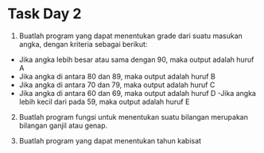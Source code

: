 # Task Day 2

1. Buatlah program yang dapat menentukan grade dari suatu masukan angka, dengan kriteria sebagai berikut:

- Jika angka lebih besar atau sama dengan 90, maka output adalah huruf A
- Jika angka di antara 80 dan 89, maka output adalah huruf B
- Jika angka di antara 70 dan 79, maka output adalah huruf C
- Jika angka di antara 60 dan 69, maka output adalah huruf D
-Jika angka lebih kecil dari pada 59, maka output adalah huruf E

2. Buatlah program fungsi untuk menentukan suatu bilangan merupakan bilangan ganjil atau genap.

3. Buatlah program yang dapat menentukan tahun kabisat

